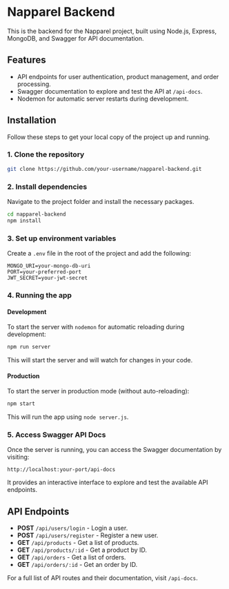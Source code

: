 
# Napparel Backend

This is the backend for the Napparel project, built using Node.js, Express, MongoDB, and Swagger for API documentation.

## Features

- API endpoints for user authentication, product management, and order processing.
- Swagger documentation to explore and test the API at `/api-docs`.
- Nodemon for automatic server restarts during development.

## Installation

Follow these steps to get your local copy of the project up and running.

### 1. Clone the repository

```bash
git clone https://github.com/your-username/napparel-backend.git
```

### 2. Install dependencies

Navigate to the project folder and install the necessary packages.

```bash
cd napparel-backend
npm install
```

### 3. Set up environment variables

Create a `.env` file in the root of the project and add the following:

```plaintext
MONGO_URI=your-mongo-db-uri
PORT=your-preferred-port
JWT_SECRET=your-jwt-secret
```

### 4. Running the app

#### Development

To start the server with `nodemon` for automatic reloading during development:

```bash
npm run server
```

This will start the server and will watch for changes in your code.

#### Production

To start the server in production mode (without auto-reloading):

```bash
npm start
```

This will run the app using `node server.js`.

### 5. Access Swagger API Docs

Once the server is running, you can access the Swagger documentation by visiting:

```
http://localhost:your-port/api-docs
```

It provides an interactive interface to explore and test the available API endpoints.

## API Endpoints

- **POST** `/api/users/login` - Login a user.
- **POST** `/api/users/register` - Register a new user.
- **GET** `/api/products` - Get a list of products.
- **GET** `/api/products/:id` - Get a product by ID.
- **GET** `/api/orders` - Get a list of orders.
- **GET** `/api/orders/:id` - Get an order by ID.

For a full list of API routes and their documentation, visit `/api-docs`.
